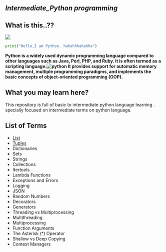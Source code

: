 ## ***Intermediate_Python programming***
## What is this..??
![](https://o.remove.bg/downloads/4554e810-ef08-4fb3-a549-46edaf110094/Cartoon-green-snake-on-transparent-background-PNG-removebg-preview.png)
```python
print("Hello,I am Python. hahahhhahahha")
```
**Python is a widely used dynamic programming language compared to other languages such as Java, Perl, PHP, and Ruby. It is often termed as a scripting language.![python](https://content.techgig.com/thumb/msid-77501667,width-860,resizemode-4/Heres-why-developers-should-bet-on-Python-for-building-career.jpg) It provides support for automatic memory management, multiple programming paradigms, and implements the basic concepts of object-oriented programming (OOP).**
## What you may learn here?
This repository is full of basic to intermediate python  language learning . specially focused on intermediate terms on python language. 

## List of Terms 

- [List](https://github.com/raselmeya94/Intermediate_Python/blob/main/list.py)
- [Tuples](https://github.com/raselmeya94/Intermediate_Python/blob/main/tuples.py)
- Dictionaries
- Sets
- Strings
- Collections
- Itertools
- Lambda Functions
- Exceptions and Errors
- Logging
- JSON
- Random Numbers
- Decorators
- Generators
- Threading vs Multiprocessing
- Multithreading
- Multiprocessing
- Function Arguments
- The Asterisk (*) Operator
 - Shallow vs Deep Copying
- Context Managers
